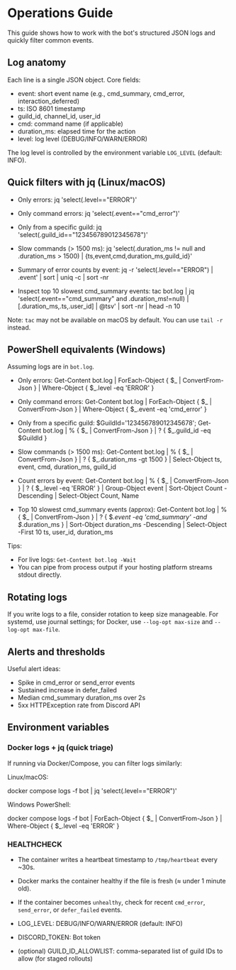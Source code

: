 # Operations Guide

This guide shows how to work with the bot's structured JSON logs and quickly filter common events.

## Log anatomy

Each line is a single JSON object. Core fields:

- event: short event name (e.g., cmd_summary, cmd_error, interaction_deferred)
- ts: ISO 8601 timestamp
- guild_id, channel_id, user_id
- cmd: command name (if applicable)
- duration_ms: elapsed time for the action
- level: log level (DEBUG/INFO/WARN/ERROR)

The log level is controlled by the environment variable `LOG_LEVEL` (default: INFO).

## Quick filters with jq (Linux/macOS)

- Only errors:
  jq 'select(.level=="ERROR")'

- Only command errors:
  jq 'select(.event=="cmd_error")'

- Only from a specific guild:
  jq 'select(.guild_id=="123456789012345678")'

- Slow commands (> 1500 ms):
  jq 'select(.duration_ms != null and .duration_ms > 1500) | {ts,event,cmd,duration_ms,guild_id}'

- Summary of error counts by event:
  jq -r 'select(.level=="ERROR") | .event' | sort | uniq -c | sort -nr

- Inspect top 10 slowest cmd_summary events:
  tac bot.log | jq 'select(.event=="cmd_summary" and .duration_ms!=null) | [.duration_ms,.ts,.user_id] | @tsv' | sort -nr | head -n 10

Note: `tac` may not be available on macOS by default. You can use `tail -r` instead.

## PowerShell equivalents (Windows)

Assuming logs are in `bot.log`.

- Only errors:
  Get-Content bot.log | ForEach-Object { $_ | ConvertFrom-Json } | Where-Object { $_.level -eq 'ERROR' }

- Only command errors:
  Get-Content bot.log | ForEach-Object { $_ | ConvertFrom-Json } | Where-Object { $_.event -eq 'cmd_error' }

- Only from a specific guild:
  $GuildId='123456789012345678'; Get-Content bot.log | % { $_ | ConvertFrom-Json } | ? { $_.guild_id -eq $GuildId }

- Slow commands (> 1500 ms):
  Get-Content bot.log | % { $_ | ConvertFrom-Json } | ? { $_.duration_ms -gt 1500 } | Select-Object ts, event, cmd, duration_ms, guild_id

- Count errors by event:
  Get-Content bot.log | % { $_ | ConvertFrom-Json } | ? { $_.level -eq 'ERROR' } | Group-Object event | Sort-Object Count -Descending | Select-Object Count, Name

- Top 10 slowest cmd_summary events (approx):
  Get-Content bot.log | % { $_ | ConvertFrom-Json } | ? { $_.event -eq 'cmd_summary' -and $_.duration_ms } | Sort-Object duration_ms -Descending | Select-Object -First 10 ts, user_id, duration_ms

Tips:

- For live logs: `Get-Content bot.log -Wait`
- You can pipe from process output if your hosting platform streams stdout directly.

## Rotating logs

If you write logs to a file, consider rotation to keep size manageable. For systemd, use journal settings; for Docker, use `--log-opt max-size` and `--log-opt max-file`.

## Alerts and thresholds

Useful alert ideas:

- Spike in cmd_error or send_error events
- Sustained increase in defer_failed
- Median cmd_summary duration_ms over 2s
- 5xx HTTPException rate from Discord API

## Environment variables

### Docker logs + jq (quick triage)

If running via Docker/Compose, you can filter logs similarly:

Linux/macOS:

  docker compose logs -f bot | jq 'select(.level=="ERROR")'

Windows PowerShell:

  docker compose logs -f bot | ForEach-Object { $_ | ConvertFrom-Json } | Where-Object { $_.level -eq 'ERROR' }

### HEALTHCHECK

- The container writes a heartbeat timestamp to `/tmp/heartbeat` every ~30s.
- Docker marks the container healthy if the file is fresh (≈ under 1 minute old).
- If the container becomes `unhealthy`, check for recent `cmd_error`, `send_error`, or `defer_failed` events.

- LOG_LEVEL: DEBUG/INFO/WARN/ERROR (default: INFO)
- DISCORD_TOKEN: Bot token
- (optional) GUILD_ID_ALLOWLIST: comma-separated list of guild IDs to allow (for staged rollouts)


